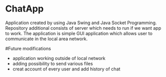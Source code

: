 # ChatApp
Application created by using Java Swing and Java Socket Programming. Repository additional consists of server which needs to run if we want app to work. The application is simple GUI application which allows user to communicate in the local area network.

#Future modifications
- application working outside of local network
- adding possibility to send various files
- creat account of every user and add history of chat
